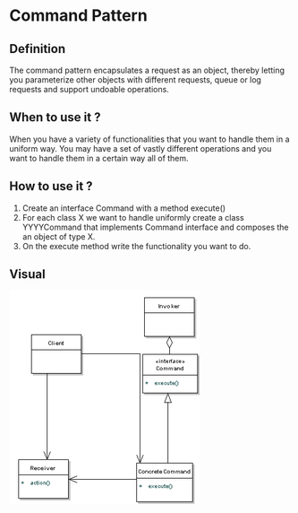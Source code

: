 # Command Pattern

## Definition
The command pattern encapsulates a request as an object, thereby letting
you parameterize other objects with different requests, queue or log requests
and support undoable operations.

## When to use it ?
When you have a variety of functionalities that you want to handle them
in a uniform way. You may have a set of vastly different operations and you
want to handle them in a certain way all of them.

## How to use it ?
1. Create an interface Command with a method execute()
2. For each class X we want to handle uniformly create a class YYYYCommand
 that implements Command interface and composes the an object of type X.
3. On the execute method write the functionality you want to do.


## Visual
![command](command.png)

